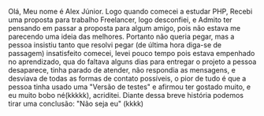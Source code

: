 Olá, Meu nome é Alex Júnior.
Logo quando comecei a estudar PHP, Recebi uma proposta para trabalho Freelancer, logo desconfiei, e Admito ter pensando em passar a proposta para algum amigo, pois não estava me parecendo uma ideia das melhores. Portanto não queria pegar, mas a pessoa insistiu tanto que resolvi pegar (de última hora diga-se de passagem) insatisfeito comecei, levei pouco tempo pois estava empenhado no aprendizado, qua do faltava alguns dias para entregar o projeto a pessoa desaparece, tinha parado de atender, não respondia as mensagens, e desviava de todas as formas de contato possíveis, o pior de tudo é que a pessoa tinha usado uma "Versão de testes" e afirmou ter gostado muito, e eu muito bobo né(kkkkk), acriditei.
 Diante dessa breve história podemos tirar uma conclusão: "Não seja eu" (kkkk)
